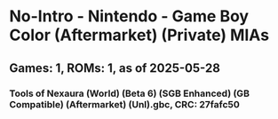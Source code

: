 # No-Intro - Nintendo - Game Boy Color (Aftermarket) (Private) MIAs
## Games: 1, ROMs: 1, as of 2025-05-28

### Tools of Nexaura (World) (Beta 6) (SGB Enhanced) (GB Compatible) (Aftermarket) (Unl).gbc, CRC: 27fafc50
